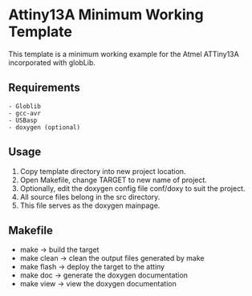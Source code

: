 # Attiny13A Minimum Working Template

This template is a minimum working example for the Atmel ATTiny13A incorporated with globLib.

## Requirements
    - Globlib
    - gcc-avr
    - USBasp
    - doxygen (optional)

## Usage

 1. Copy template directory into new project location.
 2. Open Makefile, change TARGET to new name of project.
 3. Optionally, edit the doxygen config file conf/doxy to suit the project.
 4. All source files belong in the src directory.
 5. This file serves as the doxygen mainpage.

## Makefile

- make -> build the target
- make clean -> clean the output files generated by make
- make flash -> deploy the target to the attiny
- make doc -> generate the doxygen documentation
- make view -> view the doxygen documentation

